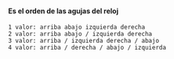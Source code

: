 #### Es el orden de las agujas del reloj
```
1 valor: arriba abajo izquierda derecha
2 valor: arriba abajo / izquierda derecha
3 valor: arriba / izquierda derecha / abajo
4 valor: arriba / derecha / abajo / izquierda
```

